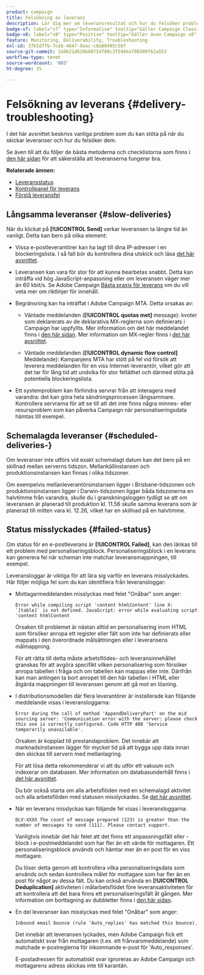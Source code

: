 ```yaml
---
product: campaign
title: Felsökning av leverans
description: Lär dig mer om leveransresultat och hur du felsöker problem med leveransövervakning
badge-v7: label="v7" type="Informative" tooltip="Gäller Campaign Classic v7"
badge-v8: label="v8" type="Positive" tooltip="Gäller även Campaign v8"
feature: Monitoring, Deliverability, Troubleshooting
exl-id: 37b1d7fb-7ceb-4647-9aac-c8a80495c5bf
source-git-commit: 3a9b21d626b60754789c3f594ba798309f62a553
workflow-type: tm+mt
source-wordcount: '803'
ht-degree: 1%

---
```


# Felsökning av leverans {#delivery-troubleshooting}



I det här avsnittet beskrivs vanliga problem som du kan stöta på när du skickar leveranser och hur du felsöker dem.

Se även till att du följer de bästa metoderna och checklistorna som finns i [den här sidan](delivery-performances.md) för att säkerställa att leveranserna fungerar bra.

**Relaterade ämnen:**

* [Leveransstatus](delivery-statuses.md)
* [Kontrollpanel för leverans](delivery-dashboard.md)
* [Förstå leveransfel](understanding-delivery-failures.md)

## Långsamma leveranser {#slow-deliveries}

När du klickat på **[!UICONTROL Send]** verkar leveransen ta längre tid än vanligt. Detta kan bero på olika element:

* Vissa e-postleverantörer kan ha lagt till dina IP-adresser i en blockeringslista. I så fall bör du kontrollera dina utskick och läsa [det här avsnittet](about-deliverability.md).

* Leveransen kan vara för stor för att kunna bearbetas snabbt. Detta kan inträffa vid hög JavaScript-anpassning eller om leveransen väger mer än 60 kbit/s. Se Adobe Campaign [Bästa praxis för leverans](delivery-best-practices.md) om du vill veta mer om riktlinjer för innehåll.

* Begränsning kan ha inträffat i Adobe Campaign MTA. Detta orsakas av:

   * Väntade meddelanden (**[!UICONTROL quotas met]** message): kvoter som deklarerats av de deklarativa MX-reglerna som definierats i Campaign har uppfyllts. Mer information om det här meddelandet finns i [den här sidan](deliverability-faq.md). Mer information om MX-regler finns i [det här avsnittet](../../installation/using/email-deliverability.md#about-mx-rules).

   * Väntade meddelanden (**[!UICONTROL dynamic flow control]** Meddelande): Kampanjens MTA har stött på fel vid försök att leverera meddelanden för en viss Internet-leverantör, vilket gör att det tar för lång tid att undvika för stor feltäthet och därmed stöta på potentiella blockeringslista.

* Ett systemproblem kan förhindra servrar från att interagera med varandra: det kan göra hela sändningsprocessen långsammare. Kontrollera servrarna för att se till att det inte finns några minnes- eller resursproblem som kan påverka Campaign när personaliseringsdata hämtas till exempel.

## Schemalagda leveranser {#scheduled-deliveries-}

Om leveranser inte utförs vid exakt schemalagt datum kan det bero på en skillnad mellan serverns tidszon. Mellankällinstansen och produktionsinstansen kan finnas i olika tidszoner.

Om exempelvis mellanleverantörsinstansen ligger i Brisbane-tidszonen och produktionsinstansen ligger i Darwin-tidszonen ligger båda tidszonerna en halvtimme från varandra, skulle du i granskningsloggen tydligt se att om leveransen är planerad till produktion kl. 11.56 skulle samma leverans som är planerad till mitten vara kl. 12.26, vilket har en skillnad på en halvtimme.

## Status misslyckades {#failed-status}

Om status för en e-postleverans är **[!UICONTROL Failed]**, kan den länkas till ett problem med personaliseringsblock. Personaliseringsblock i en leverans kan generera fel när scheman inte matchar leveransmappningen, till exempel.

Leveransloggar är viktiga för att lära sig varför en leverans misslyckades. Här följer möjliga fel som du kan identifiera från leveransloggar:

* Mottagarmeddelanden misslyckas med felet &quot;Onåbar&quot; som anger:

  ```
  Error while compiling script 'content htmlContent' line X: `[table]` is not defined. JavaScript: error while evaluating script 'content htmlContent
  ```

  Orsaken till problemet är nästan alltid en personalisering inom HTML som försöker anropa ett register eller fält som inte har definierats eller mappats i den överordnade målsättningen eller i leveransens målmappning.

  För att rätta till detta måste arbetsflödes- och leveransinnehållet granskas för att avgöra specifikt vilken personalisering som försöker anropa tabellen i fråga och om tabellen kan mappas eller inte. Därifrån kan man antingen ta bort anropet till den här tabellen i HTML eller åtgärda mappningen till leveransen genom att gå mot en lösning.

* I distributionsmodellen där flera leverantörer är installerade kan följande meddelande visas i leveransloggarna:

  ```
  Error during the call of method 'AppendDeliveryPart' on the mid sourcing server: 'Communication error with the server: please check this one is correctly configured. Code HTTP 408 'Service temporarily unavailable'.
  ```

  Orsaken är kopplad till prestandaproblem. Det innebär att marknadsinstansen lägger för mycket tid på att bygga upp data innan den skickas till servern med mellanlagring.

  För att lösa detta rekommenderar vi att du utför ett vakuum och indexerar om databasen. Mer information om databasunderhåll finns i [det här avsnittet](../../production/using/recommendations.md).

  Du bör också starta om alla arbetsflöden med en schemalagd aktivitet och alla arbetsflöden med statusen misslyckades. Se [det här avsnittet](../../workflow/using/scheduler.md).

* När en leverans misslyckas kan följande fel visas i leveransloggarna:

  ```
  DLV-XXXX The count of message prepared (123) is greater than the number of messages to send (111). Please contact support.
  ```

  Vanligtvis innebär det här felet att det finns ett anpassningsfält eller -block i e-postmeddelandet som har fler än ett värde för mottagaren. Ett personaliseringsblock används och hämtar mer än en post för en viss mottagare.

  Du löser detta genom att kontrollera vilka personaliseringsdata som används och sedan kontrollera målet för mottagare som har fler än en post för något av dessa fält. Du kan också använda en **[!UICONTROL Deduplication]** aktiviteten i målarbetsflödet före leveransaktiviteten för att kontrollera att det bara finns ett personaliseringsfält åt gången. Mer information om borttagning av dubbletter finns i [den här sidan](../../workflow/using/deduplication.md).

* En del leveranser kan misslyckas med felet &quot;Onåbar&quot; som anger:

  ```
  Inbound email bounce (rule 'Auto_replies' has matched this bounce).
  ```

  Det innebär att leveransen lyckades, men Adobe Campaign fick ett automatiskt svar från mottagaren (t.ex. ett frånvaromeddelande) som matchade e-postreglerna för inkommande e-post för &#39;Auto_responses&#39;.

  E-postadressen för automatiskt svar ignoreras av Adobe Campaign och mottagarens adress skickas inte till karantän.
